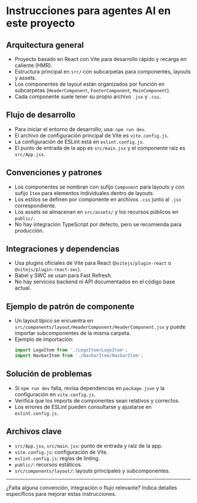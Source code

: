 # Instrucciones para agentes AI en este proyecto

## Arquitectura general
- Proyecto basado en React con Vite para desarrollo rápido y recarga en caliente (HMR).
- Estructura principal en `src/` con subcarpetas para componentes, layouts y assets.
- Los componentes de layout están organizados por función en subcarpetas (`HeaderComponent`, `FooterComponent`, `MainComponent`).
- Cada componente suele tener su propio archivo `.jsx` y `.css`.

## Flujo de desarrollo
- Para iniciar el entorno de desarrollo, usa: `npm run dev`.
- El archivo de configuración principal de Vite es `vite.config.js`.
- La configuración de ESLint está en `eslint.config.js`.
- El punto de entrada de la app es `src/main.jsx` y el componente raíz es `src/App.jsx`.

## Convenciones y patrones
- Los componentes se nombran con sufijo `Component` para layouts y con sufijo `Item` para elementos individuales dentro de layouts.
- Los estilos se definen por componente en archivos `.css` junto al `.jsx` correspondiente.
- Los assets se almacenan en `src/assets/` y los recursos públicos en `public/`.
- No hay integración TypeScript por defecto, pero se recomienda para producción.

## Integraciones y dependencias
- Usa plugins oficiales de Vite para React (`@vitejs/plugin-react` o `@vitejs/plugin-react-swc`).
- Babel y SWC se usan para Fast Refresh.
- No hay servicios backend ni API documentados en el código base actual.

## Ejemplo de patrón de componente
- Un layout típico se encuentra en `src/components/layout/HeaderComponent/HeaderComponent.jsx` y puede importar subcomponentes de la misma carpeta.
- Ejemplo de importación:
  ```jsx
  import LogoItem from './LogoItem/LogoItem';
  import NavbarItem from './NavbarItem/NavbarItem';
  ```

## Solución de problemas
- Si `npm run dev` falla, revisa dependencias en `package.json` y la configuración en `vite.config.js`.
- Verifica que los imports de componentes sean relativos y correctos.
- Los errores de ESLint pueden consultarse y ajustarse en `eslint.config.js`.

## Archivos clave
- `src/App.jsx`, `src/main.jsx`: punto de entrada y raíz de la app.
- `vite.config.js`: configuración de Vite.
- `eslint.config.js`: reglas de linting.
- `public/`: recursos estáticos.
- `src/components/layout/`: layouts principales y subcomponentes.

---
¿Falta alguna convención, integración o flujo relevante? Indica detalles específicos para mejorar estas instrucciones.

